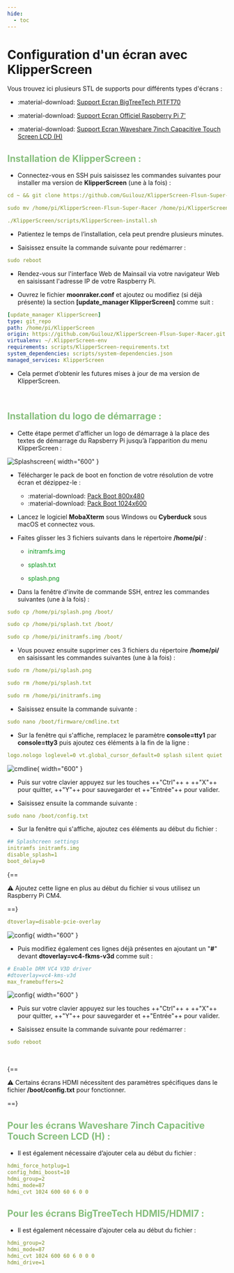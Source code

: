 ```yaml
---
hide:
  - toc
---
```


# Configuration d'un écran avec KlipperScreen

Vous trouvez ici plusieurs STL de supports pour différents types d'écrans :

- :material-download: <a href="https://github.com/Guilouz/Klipper-Flsun-Super-Racer/raw/main/Downloads/Support_Ecran_BigTreeTech_PITFT70_by_Guilouz.7z" target="_blank">Support Ecran BigTreeTech PITFT70</a>

- :material-download: <a href="https://github.com/Guilouz/Klipper-Flsun-Super-Racer/raw/main/Downloads/Support_Ecran_Officiel_Raspberry_Pi_7_by_Guilouz.7z" target="_blank">Support Ecran Officiel Raspberry Pi 7'</a>

- :material-download: <a href="https://github.com/Guilouz/Klipper-Flsun-Super-Racer/raw/main/Downloads/Support_Ecran_Waveshare_7inch_Capacitive_Touch_Screen_LCD_(H)_by_snowjo67500.7z" target="_blank">Support Ecran Waveshare 7inch Capacitive Touch Screen LCD (H)</a>


<h2 style="color:#86be7c"><b>Installation de KlipperScreen :</b></h2>

- Connectez-vous en SSH puis saisissez les commandes suivantes pour installer ma version de **KlipperScreen** (une à la fois) :

``` yaml
cd ~ && git clone https://github.com/Guilouz/KlipperScreen-Flsun-Super-Racer.git
```

``` yaml
sudo mv /home/pi/KlipperScreen-Flsun-Super-Racer /home/pi/KlipperScreen
```

``` yaml
./KlipperScreen/scripts/KlipperScreen-install.sh
```

- Patientez le temps de l’installation, cela peut prendre plusieurs minutes.

- Saisissez ensuite la commande suivante pour redémarrer :

``` yaml
sudo reboot
```

- Rendez-vous sur l'interface Web de Mainsail via votre navigateur Web en saisissant l'adresse IP de votre Raspberry Pi.

- Ouvrez le fichier **moonraker.conf** et ajoutez ou modifiez (si déjà présente) la section **[update_manager KlipperScreen]** comme suit :

``` yaml hl_lines="4" title="moonraker.conf"
[update_manager KlipperScreen]
type: git_repo
path: /home/pi/KlipperScreen
origin: https://github.com/Guilouz/KlipperScreen-Flsun-Super-Racer.git
virtualenv: ~/.KlipperScreen-env
requirements: scripts/KlipperScreen-requirements.txt
system_dependencies: scripts/system-dependencies.json
managed_services: KlipperScreen
```

- Cela permet d’obtenir les futures mises à jour de ma version de KlipperScreen.

<br />

<h2 style="color:#86be7c"><b>Installation du logo de démarrage :</b></h2>

- Cette étape permet d'afficher un logo de démarrage à la place des textes de démarrage du Rapsberry Pi jusqu’à l’apparition du menu KlipperScreen :

![Splashscreen](../assets/img/configurations/splash.png){ width="600" }

- Télécharger le pack de boot en fonction de votre résolution de votre écran et dézippez-le :

    * :material-download: <a href="https://github.com/Guilouz/Klipper-Flsun-Super-Racer/raw/main/Downloads/Pack_Boot_800x480.rar" target="_blank">Pack Boot 800x480</a>
    * :material-download: <a href="https://github.com/Guilouz/Klipper-Flsun-Super-Racer/raw/main/Downloads/Pack_Boot_1024x600.rar" target="_blank">Pack Boot 1024x600</a>

- Lancez le logiciel **MobaXterm** sous Windows ou **Cyberduck** sous macOS et connectez vous.

- Faites glisser les 3 fichiers suivants dans le répertoire **/home/pi/** :

    * <p style="color:#09991c">initramfs.img</p>
    * <p style="color:#09991c">splash.txt</p>
    * <p style="color:#09991c">splash.png</p>

- Dans la fenêtre d'invite de commande SSH, entrez les commandes suivantes (une à la fois) :

``` yaml
sudo cp /home/pi/splash.png /boot/
```
  
``` yaml
sudo cp /home/pi/splash.txt /boot/
```

``` yaml
sudo cp /home/pi/initramfs.img /boot/
```

- Vous pouvez ensuite supprimer ces 3 fichiers du répertoire **/home/pi/** en saisissant les commandes suivantes (une à la fois) :

``` yaml
sudo rm /home/pi/splash.png
```

``` yaml
sudo rm /home/pi/splash.txt
```

``` yaml
sudo rm /home/pi/initramfs.img
```

- Saisissez ensuite la commande suivante :

``` yaml
sudo nano /boot/firmware/cmdline.txt
```

- Sur la fenêtre qui s'affiche, remplacez le paramètre **console=tty1** par **console=tty3** puis ajoutez ces éléments à la fin de la ligne :

``` yaml title="cmdline.txt"
logo.nologo loglevel=0 vt.global_cursor_default=0 splash silent quiet
```

![cmdline](../assets/img/configurations/cmdline.png){ width="600" }

- Puis sur votre clavier appuyez sur les touches ++"Ctrl"++ + ++"X"++ pour quitter, ++"Y"++ pour sauvegarder et ++"Entrée"++ pour valider.

- Saisissez ensuite la commande suivante :

``` yaml
sudo nano /boot/config.txt
```

- Sur la fenêtre qui s'affiche, ajoutez ces éléments au début du fichier :

``` yaml title="config.txt"
## Splashcreen settings
initramfs initramfs.img
disable_splash=1
boot_delay=0
```

{==

:warning: Ajoutez cette ligne en plus au début du fichier si vous utilisez un Raspberry Pi CM4.

==}

``` yaml title="config.txt"
dtoverlay=disable-pcie-overlay
```

![config](../assets/img/configurations/config-1.png){ width="600" }

- Puis modifiez également ces lignes déjà présentes en ajoutant un "**#**" devant **dtoverlay=vc4-fkms-v3d** comme suit :

``` yaml hl_lines="2" title="config.txt"
# Enable DRM VC4 V3D driver
#dtoverlay=vc4-kms-v3d
max_framebuffers=2
```

![config](../assets/img/configurations/config-2.png){ width="600" }

- Puis sur votre clavier appuyez sur les touches ++"Ctrl"++ + ++"X"++ pour quitter, ++"Y"++ pour sauvegarder et ++"Entrée"++ pour valider.

- Saisissez ensuite la commande suivante pour redémarrer :

``` yaml
sudo reboot
```

<br />

{==

:warning: Certains écrans HDMI nécessitent des paramètres spécifiques dans le fichier **/boot/config.txt** pour fonctionner.

==}

<h2 style="color:#86be7c"><b>Pour les écrans Waveshare 7inch Capacitive Touch Screen LCD (H) :</b></h2>

- Il est également nécessaire d’ajouter cela au début du fichier :

``` yaml title="config.txt"
hdmi_force_hotplug=1 
config_hdmi_boost=10
hdmi_group=2 
hdmi_mode=87 
hdmi_cvt 1024 600 60 6 0 0
```

<h2 style="color:#86be7c"><b>Pour les écrans BigTreeTech HDMI5/HDMI7 :</b></h2>

- Il est également nécessaire d’ajouter cela au début du fichier  :

``` yaml title="config.txt"
hdmi_group=2
hdmi_mode=87
hdmi_cvt 1024 600 60 6 0 0 0
hdmi_drive=1
```
